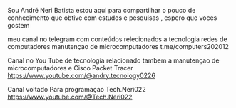 Sou André Neri Batista estou aqui para compartilhar o pouco de conhecimento que obtive com estudos e pesquisas , espero que voces gostem

meu canal no telegram com conteúdos relecionados a tecnologia redes de computadores manutençao de microcomputadores
t.me/computers202012

Canal no You Tube de tecnologia relacionado tambem a manutençao de microcomputadores e Cisco Packet Tracer
https://www.youtube.com/@andry.tecnology0226

Canal voltado Para programaçao  Tech.Neri022 
https://www.youtube.com/@Tech.Neri022

